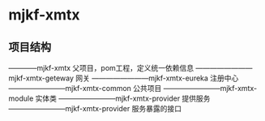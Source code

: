 # mjkf-xmtx
## 项目结构
————mjkf-xmtx   父项目，pom工程，定义统一依赖信息
————————mjkf-xmtx-geteway   网关
————————mjkf-xmtx-eureka    注册中心
————————mjkf-xmtx-common  公共项目
————————mjkf-xmtx-module  实体类
————————mjkf-xmtx-provider  提供服务
————————mjkf-xmtx-provider  服务暴露的接口
